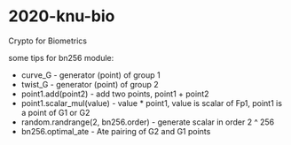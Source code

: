 # 2020-knu-bio
Crypto for Biometrics


some tips for bn256 module:
- curve_G - generator (point) of group 1
- twist_G - generator (point) of group 2
- point1.add(point2) - add two points, point1 + point2
- point1.scalar_mul(value) - value * point1, value is scalar of Fp1, point1 is a point of G1 or G2
- random.randrange(2, bn256.order) - generate scalar in order 2 ^ 256
- bn256.optimal_ate - Ate pairing of G2 and G1 points
